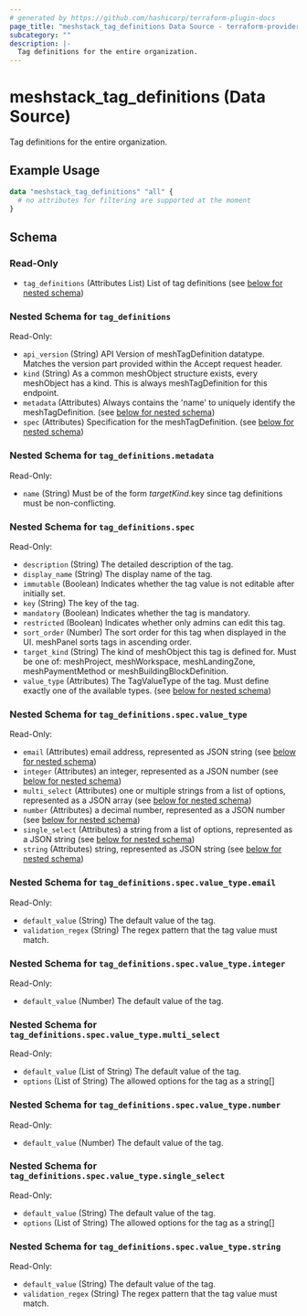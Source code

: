 ```yaml
---
# generated by https://github.com/hashicorp/terraform-plugin-docs
page_title: "meshstack_tag_definitions Data Source - terraform-provider-meshstack"
subcategory: ""
description: |-
  Tag definitions for the entire organization.
---
```


# meshstack_tag_definitions (Data Source)

Tag definitions for the entire organization.

## Example Usage

```terraform
data "meshstack_tag_definitions" "all" {
  # no attributes for filtering are supported at the moment
}
```

<!-- schema generated by tfplugindocs -->
## Schema

### Read-Only

- `tag_definitions` (Attributes List) List of tag definitions (see [below for nested schema](#nestedatt--tag_definitions))

<a id="nestedatt--tag_definitions"></a>
### Nested Schema for `tag_definitions`

Read-Only:

- `api_version` (String) API Version of meshTagDefinition datatype. Matches the version part provided within the Accept request header.
- `kind` (String) As a common meshObject structure exists, every meshObject has a kind. This is always meshTagDefinition for this endpoint.
- `metadata` (Attributes) Always contains the 'name' to uniquely identify the meshTagDefinition. (see [below for nested schema](#nestedatt--tag_definitions--metadata))
- `spec` (Attributes) Specification for the meshTagDefinition. (see [below for nested schema](#nestedatt--tag_definitions--spec))

<a id="nestedatt--tag_definitions--metadata"></a>
### Nested Schema for `tag_definitions.metadata`

Read-Only:

- `name` (String) Must be of the form $targetKind.$key since tag definitions must be non-conflicting.


<a id="nestedatt--tag_definitions--spec"></a>
### Nested Schema for `tag_definitions.spec`

Read-Only:

- `description` (String) The detailed description of the tag.
- `display_name` (String) The display name of the tag.
- `immutable` (Boolean) Indicates whether the tag value is not editable after initially set.
- `key` (String) The key of the tag.
- `mandatory` (Boolean) Indicates whether the tag is mandatory.
- `restricted` (Boolean) Indicates whether only admins can edit this tag.
- `sort_order` (Number) The sort order for this tag when displayed in the UI. meshPanel sorts tags in ascending order.
- `target_kind` (String) The kind of meshObject this tag is defined for. Must be one of: meshProject, meshWorkspace, meshLandingZone, meshPaymentMethod or meshBuildingBlockDefinition.
- `value_type` (Attributes) The TagValueType of the tag. Must define exactly one of the available types. (see [below for nested schema](#nestedatt--tag_definitions--spec--value_type))

<a id="nestedatt--tag_definitions--spec--value_type"></a>
### Nested Schema for `tag_definitions.spec.value_type`

Read-Only:

- `email` (Attributes) email address, represented as JSON string (see [below for nested schema](#nestedatt--tag_definitions--spec--value_type--email))
- `integer` (Attributes) an integer, represented as a JSON number (see [below for nested schema](#nestedatt--tag_definitions--spec--value_type--integer))
- `multi_select` (Attributes) one or multiple strings from a list of options, represented as a JSON array (see [below for nested schema](#nestedatt--tag_definitions--spec--value_type--multi_select))
- `number` (Attributes) a decimal number, represented as a JSON number (see [below for nested schema](#nestedatt--tag_definitions--spec--value_type--number))
- `single_select` (Attributes) a string from a list of options, represented as a JSON string (see [below for nested schema](#nestedatt--tag_definitions--spec--value_type--single_select))
- `string` (Attributes) string, represented as JSON string (see [below for nested schema](#nestedatt--tag_definitions--spec--value_type--string))

<a id="nestedatt--tag_definitions--spec--value_type--email"></a>
### Nested Schema for `tag_definitions.spec.value_type.email`

Read-Only:

- `default_value` (String) The default value of the tag.
- `validation_regex` (String) The regex pattern that the tag value must match.


<a id="nestedatt--tag_definitions--spec--value_type--integer"></a>
### Nested Schema for `tag_definitions.spec.value_type.integer`

Read-Only:

- `default_value` (Number) The default value of the tag.


<a id="nestedatt--tag_definitions--spec--value_type--multi_select"></a>
### Nested Schema for `tag_definitions.spec.value_type.multi_select`

Read-Only:

- `default_value` (List of String) The default value of the tag.
- `options` (List of String) The allowed options for the tag as a string[]


<a id="nestedatt--tag_definitions--spec--value_type--number"></a>
### Nested Schema for `tag_definitions.spec.value_type.number`

Read-Only:

- `default_value` (Number) The default value of the tag.


<a id="nestedatt--tag_definitions--spec--value_type--single_select"></a>
### Nested Schema for `tag_definitions.spec.value_type.single_select`

Read-Only:

- `default_value` (String) The default value of the tag.
- `options` (List of String) The allowed options for the tag as a string[]


<a id="nestedatt--tag_definitions--spec--value_type--string"></a>
### Nested Schema for `tag_definitions.spec.value_type.string`

Read-Only:

- `default_value` (String) The default value of the tag.
- `validation_regex` (String) The regex pattern that the tag value must match.
